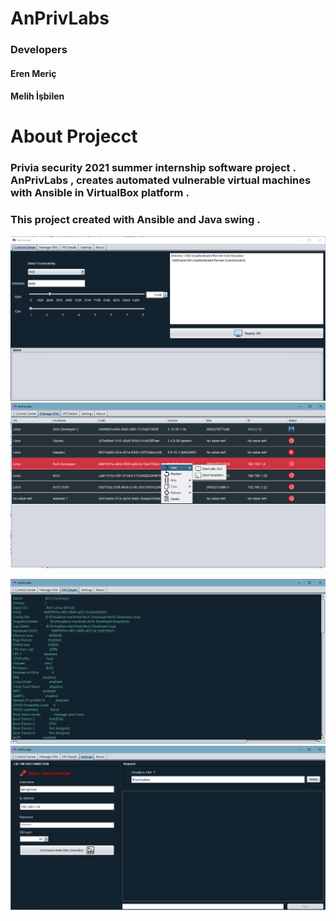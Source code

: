 # AnPrivLabs
### Developers
#### Eren Meriç
#### Melih İşbilen
# About Projecct
### Privia security 2021 summer internship software project .  AnPrivLabs , creates automated vulnerable virtual machines with  Ansible in VirtualBox platform .
### This project created with Ansible and Java swing .

![alt text](https://raw.githubusercontent.com/melihi/AnPrivLabs/main/2021-08-29_11-24.png)
![alt text](https://raw.githubusercontent.com/melihi/AnPrivLabs/main/2021-08-29_11-27.png)

![alt text](https://raw.githubusercontent.com/melihi/AnPrivLabs/main/2021-08-29_11-27_1.png)
![alt text](https://raw.githubusercontent.com/melihi/AnPrivLabs/main/2021-08-29_11-27_2.png)


















